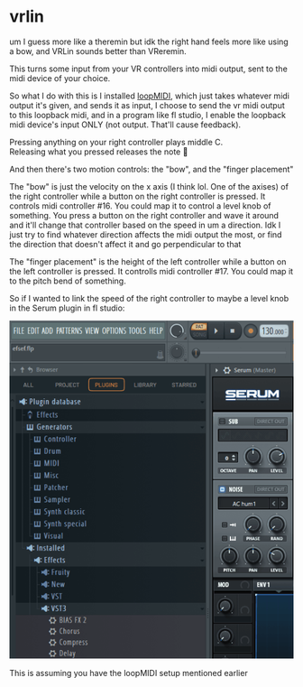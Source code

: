 # vrlin
um I guess more like a theremin but idk the right hand feels more like using a bow, and VRLin sounds better than VReremin.

This turns some input from your VR controllers into midi output, sent to the midi device of your choice.

So what I do with this is I installed [loopMIDI](https://www.tobias-erichsen.de/software/loopmidi.html), which just takes whatever midi output it's given, and sends it as input, I choose to send the vr midi output to this loopback midi, and in a program like fl studio, I enable the loopback midi device's input ONLY (not output. That'll cause feedback).

Pressing anything on your right controller plays middle C.<br>
Releasing what you pressed releases the note 🤯

And then there's two motion controls: the "bow", and the "finger placement"

The "bow" is just the velocity on the x axis (I think lol. One of the axises) of the right controller while a button on the right controller is pressed. It controls midi controller #16. You could map it to control a level knob of something. You press a button on the right controller and wave it around and it'll change that controller based on the speed in um a direction. Idk I just try to find whatever direction affects the midi output the most, or find the direction that doesn't affect it and go perpendicular to that

The  "finger placement" is the height of the left controller while a button on the left controller is pressed. It controlls midi controller #17. You could map it to the pitch bend of something.

So if I wanted to link the speed of the right controller to maybe a level knob in the Serum plugin in fl studio: 

![Linking "bow" to level knob in fl studio](gifs/how%20to%20link%20vr%20midi.gif)

This is assuming you have the loopMIDI setup mentioned earlier
